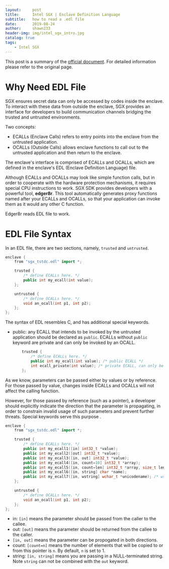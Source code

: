 ```yaml
---
layout:     post
title:      Intel SGX | Enclave Definition Language
subtitle:   how to read a .edl file
date:       2019-08-24
author:     shawn233
header-img: img/intel_sgx_intro.jpg
catalog: true
tags:
    - Intel SGX
---
```


This post is a summary of the [official document](https://software.intel.com/en-us/documentation/intel-sgx-web-based-training/the-enclave-definition-language). For detailed information please refer to the original page.

# Why Need EDL File

SGX ensures secret data can only be accessed by codes inside the enclave. To interact with these data from outside the enclave, SGX provides an interface for developers to build communication channels bridging the trusted and untrusted environments.

Two concepts:

- ECALLs (Enclave Calls) refers to entry points into the enclave from the untrusted application.
- OCALLs (Outside Calls) allows enclave functions to call out to the untrusted application and then return to the enclave.

The enclave's interface is comprised of ECALLs and OCALLs, which are defined in the enclave's EDL (Enclave Definition Language) file.

Although ECALLs and OCALLs may look like simple function calls, but in order to cooperate with the hardware protection mechanisms, it requires special CPU instructions to work. SGX SDK provides developers with a powerful tool, **edger8r**. This tool automatically generates proxy functions named after your ECALLs and OCALLs, so that your application can invoke them as it would any other C function.

Edger8r reads EDL file to work.

# EDL File Syntax

In an EDL file, there are two sections, namely, `trusted` and `untrusted`.

```c++
enclave {
    from "sgx_tstdc.edl" import *;

    trusted {
        /* define ECALLs here. */
        public int my_ecall(int value);
    };

    untrusted {
        /* define OCALLs here. */
        void an_ocall(int p1, int p2);
    };
};
```
The syntax of EDL resembles C, and has additional special keywords.

- public: any ECALL that intends to be invoked by the untrusted application should be declared as `public`. ECALLs without `public` keyword are private and can only be invoked by an OCALL.

  ```c++
      trusted {
          /* define ECALLs here. */
          public int my_ecall(int value); /* public ECALL */
          int ecall_private(int value); /* private ECALL, can only be invoked by OCALLs */
      };
  ```

As we know, parameters can be passed either by values or by reference. For those passed by value, changes inside ECALLs and OCALLs will not affect the calling function.

However, for those passed by reference (such as a pointer), a developer should explicitly indicate the direction that the parameter is propagating, in order to constrain invalid usage of such parameters and prevent further threats. Special keywords serve this purpose .

```c++
enclave {
    from "sgx_tstdc.edl" import *;

    trusted {
        /* define ECALLs here. */
        public int my_ecall1([in] int32_t *value);
        public int my_ecall2([out] int32_t *value);
        public int my_ecall3([in, out] int32_t *value);
        public int my_ecall4([in, count=10] int32_t *array);
        public int my_ecall5([in, count=len] int32_t *array, size_t len);
        public int my_ecall6([in, string] char *name);
        public int my_ecall7([in, wstring] wchar_t *unicodename); /* wstring may represent wide string */
    };

    untrusted {
        /* define OCALLs here. */
        void an_ocall(int p1, int p2);
    };
};
```

- in: `[in]` means the parameter should be passed from the caller to the callee.
- out: `[out]` means the parameter should be returned from the callee to the caller.
- `[in, out]` means the parameter can be propogated in both directions.
- count: `[count=n]` means the number of elements that will be copied to or from this pointer is `n`. By default, `n` is set to 1.
- string: `[in, string]` means you are passing in a NULL-terminated string. Note `string` can not be combined with the `out` keyword.



